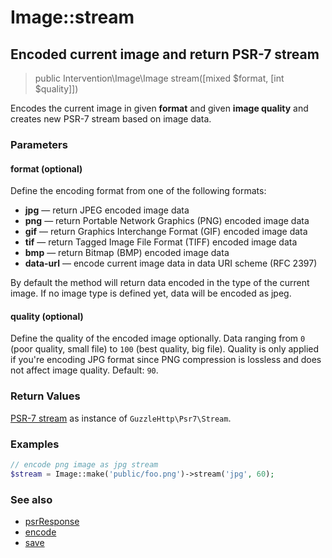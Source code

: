 # Image::stream
## Encoded current image and return PSR-7 stream

> public Intervention\Image\Image stream([mixed $format, [int $quality]])

Encodes the current image in given **format** and given **image quality** and creates new PSR-7 stream based on image data.

### Parameters

#### format (optional)
Define the encoding format from one of the following formats:

- **jpg** — return JPEG encoded image data
- **png** — return Portable Network Graphics (PNG) encoded image data
- **gif** — return Graphics Interchange Format (GIF) encoded image data
- **tif** — return Tagged Image File Format (TIFF) encoded image data
- **bmp** — return Bitmap (BMP) encoded image data
- **data-url** — encode current image data in data URI scheme (RFC 2397)

By default the method will return data encoded in the type of the current image. If no image type is defined yet, data will be encoded as jpeg.

#### quality (optional)
Define the quality of the encoded image optionally. Data ranging from `0` (poor quality, small file) to `100` (best quality, big file). Quality is only applied if you're encoding JPG format since PNG compression is lossless and does not affect image quality. Default: `90`.

### Return Values
[PSR-7 stream](http://www.php-fig.org/psr/psr-7/) as instance of `GuzzleHttp\Psr7\Stream`.

### Examples

```php
// encode png image as jpg stream
$stream = Image::make('public/foo.png')->stream('jpg', 60);
```

### See also

- [psrResponse](/v2/api/psrResponse)
- [encode](/v2/api/encode)
- [save](/v2/api/save)
